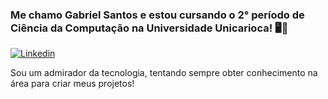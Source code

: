 ### Me chamo Gabriel Santos e estou cursando o 2° período de Ciência da Computação na Universidade Unicarioca! 🖥️🤙

[![Linkedin](https://img.shields.io/badge/LinkedIn-0077B5?style=for-the-badge&logo=linkedin&logoColor=white)](https://www.linkedin.com/in/gabriel-santos-b18316217/)

Sou um admirador da tecnologia, tentando sempre obter conhecimento na área para criar meus projetos!



